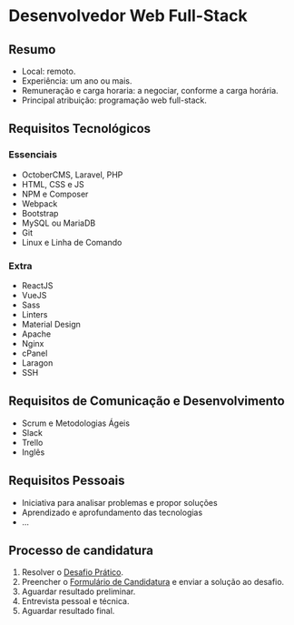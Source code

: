 # Desenvolvedor Web Full-Stack

## Resumo
- Local: remoto.
- Experiência: um ano ou mais.
- Remuneração e carga horaria: a negociar, conforme a carga horária.
- Principal atribuição: programação web full-stack.

## Requisitos Tecnológicos

### Essenciais
- OctoberCMS, Laravel, PHP
- HTML, CSS e JS
- NPM e Composer
- Webpack
- Bootstrap
- MySQL ou MariaDB
- Git
- Linux e Linha de Comando

### Extra
- ReactJS
- VueJS
- Sass
- Linters
- Material Design
- Apache
- Nginx
- cPanel
- Laragon
- SSH

## Requisitos de Comunicação e Desenvolvimento
- Scrum e Metodologias Ágeis
- Slack
- Trello
- Inglês

## Requisitos Pessoais
- Iniciativa para analisar problemas e propor soluções
- Aprendizado e aprofundamento das tecnologias
- ...

## Processo de candidatura
1. Resolver o [Desafio Prático](FULLSTACK.MD).
2. Preencher o [Formulário de Candidatura](#) e enviar a solução ao desafio.
3. Aguardar resultado preliminar.
4. Entrevista pessoal e técnica.
5. Aguardar resultado final.
